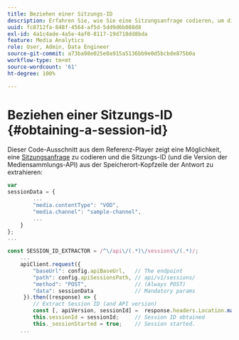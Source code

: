 ```yaml
---
title: Beziehen einer Sitzungs-ID
description: Erfahren Sie, wie Sie eine Sitzungsanfrage codieren, um die Sitzungs-ID aus dem Location-Header in einer Antwort zu erhalten.
uuid: fc8712fa-848f-4564-af5d-5dd9d6b088d8
exl-id: 4a1c4ade-4a5e-4af0-8117-19d718dd8bda
feature: Media Analytics
role: User, Admin, Data Engineer
source-git-commit: a73ba98e025e0a915a5136bb9e0d5bcbde875b0a
workflow-type: tm+mt
source-wordcount: '61'
ht-degree: 100%

---
```


# Beziehen einer Sitzungs-ID {#obtaining-a-session-id}

Dieser Code-Ausschnitt aus dem Referenz-Player zeigt eine Möglichkeit, eine [Sitzungsanfrage](../mc-api-ref/mc-api-sessions-req.md) zu codieren und die Sitzungs-ID (und die Version der Mediensammlungs-API) aus der Speicherort-Kopfzeile der Antwort zu extrahieren:

```js
var  
sessionData = { 
        ... 
        "media.contentType": "VOD", 
        "media.channel": "sample-channel", 
        ... 
    } 
}; 
...

const SESSION_ID_EXTRACTOR = /^\/api\/(.*)\/sessions\/(.*)/; 
    ...
    apiClient.request({ 
        "baseUrl": config.apiBaseUrl,   // The endpoint 
        "path": config.apiSessionsPath, // api/v1/sessions/ 
        "method": "POST",               // (Always POST) 
        "data": sessionData             // Mandatory params 
     }).then((response) => { 
        // Extract Session ID (and API version) 
        const [, apiVersion, sessionId] =  response.headers.Location.match(SESSION_ID_EXTRACTOR);  
        this.sessionId = sessionId;     // Session ID obtained 
        this._sessionStarted = true;    // Session started. 
    ...
```
